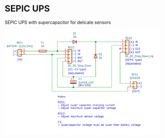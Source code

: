 # SEPIC UPS
SEPIC UPS with supercapacitor for delicate sensors

![img](https://raw.githubusercontent.com/rtek1000/SEPIC_UPS/main/Schematic.png)
